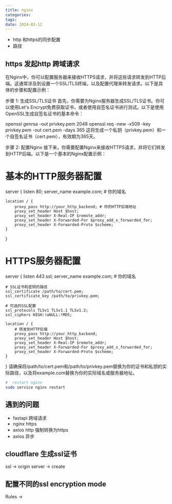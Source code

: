 ```yaml
---
title: nginx 
categories: 
tags: 
date: 2024-03-12
---
```


- http 和https的同步配置
- 路径

## https 发起http 跨域请求

在Nginx中，你可以配置服务器来接收HTTPS请求，并将这些请求转发到HTTP后端。这通常涉及到设置一个SSL/TLS终端，以及配置代理来转发请求。以下是具体的步骤和配置示例：

步骤 1: 生成SSL/TLS证书
首先，你需要为Nginx服务器生成SSL/TLS证书。你可以使用Let's Encrypt免费获取证书，或者使用自签名证书进行测试。以下是使用OpenSSL生成自签名证书的基本命令：

openssl genrsa -out privkey.pem 2048
openssl req -new -x509 -key privkey.pem -out cert.pem -days 365
这将生成一个私钥（privkey.pem）和一个自签名证书（cert.pem），有效期为365天。

步骤 2: 配置Nginx
接下来，你需要配置Nginx来接收HTTPS请求，并将它们转发到HTTP后端。以下是一个基本的Nginx配置示例：

# 基本的HTTP服务器配置
server {
    listen 80;
    server_name example.com; # 你的域名

    location / {
        proxy_pass http://your_http_backend; # 你的HTTP后端地址
        proxy_set_header Host $host;
        proxy_set_header X-Real-IP $remote_addr;
        proxy_set_header X-Forwarded-For $proxy_add_x_forwarded_for;
        proxy_set_header X-Forwarded-Proto $scheme;
    }
}

# HTTPS服务器配置
server {
    listen 443 ssl;
    server_name example.com; # 你的域名

    # SSL证书和密钥的路径
    ssl_certificate /path/to/cert.pem;
    ssl_certificate_key /path/to/privkey.pem;

    # 可选的SSL配置
    ssl_protocols TLSv1 TLSv1.1 TLSv1.2;
    ssl_ciphers HIGH:!aNULL:!MD5;

    location / {
        # 转发到HTTP后端
        proxy_pass http://your_http_backend;
        proxy_set_header Host $host;
        proxy_set_header X-Real-IP $remote_addr;
        proxy_set_header X-Forwarded-For $proxy_add_x_forwarded_for;
        proxy_set_header X-Forwarded-Proto $scheme;
    }
}
请确保将/path/to/cert.pem和/path/to/privkey.pem替换为你的证书和私钥的实际路径，以及将example.com替换为你的实际域名或服务器地址。

```bash
#  restart nginx
sudo service nginx restart
```

## 遇到的问题

- fastapi 跨域请求
- nginx https
- axios http 强制转换为https
- axios 异步

## cloudflare 生成ssl证书

ssl -> origin server -> create 


## 配置不同的ssl encryption mode

Rules -> 
